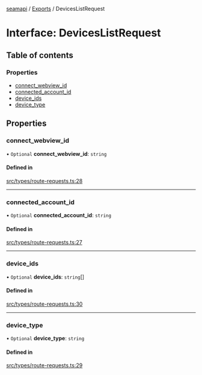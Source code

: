 [seamapi](../README.md) / [Exports](../modules.md) / DevicesListRequest

# Interface: DevicesListRequest

## Table of contents

### Properties

- [connect\_webview\_id](DevicesListRequest.md#connect_webview_id)
- [connected\_account\_id](DevicesListRequest.md#connected_account_id)
- [device\_ids](DevicesListRequest.md#device_ids)
- [device\_type](DevicesListRequest.md#device_type)

## Properties

### connect\_webview\_id

• `Optional` **connect\_webview\_id**: `string`

#### Defined in

[src/types/route-requests.ts:28](https://github.com/seamapi/javascript/blob/main/src/types/route-requests.ts#L28)

___

### connected\_account\_id

• `Optional` **connected\_account\_id**: `string`

#### Defined in

[src/types/route-requests.ts:27](https://github.com/seamapi/javascript/blob/main/src/types/route-requests.ts#L27)

___

### device\_ids

• `Optional` **device\_ids**: `string`[]

#### Defined in

[src/types/route-requests.ts:30](https://github.com/seamapi/javascript/blob/main/src/types/route-requests.ts#L30)

___

### device\_type

• `Optional` **device\_type**: `string`

#### Defined in

[src/types/route-requests.ts:29](https://github.com/seamapi/javascript/blob/main/src/types/route-requests.ts#L29)
